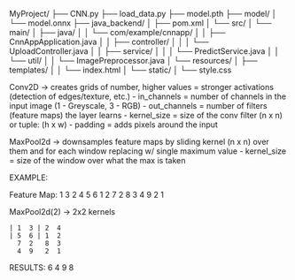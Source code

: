 MyProject/
├── CNN.py
├── load_data.py
├── model.pth
├── model/
│   └── model.onnx
├── java_backend/
│   ├── pom.xml
│   └── src/
│       └── main/
│           ├── java/
│           │   └── com/example/cnnapp/
│           │       ├── CnnAppApplication.java
│           │       ├── controller/
│           │       │   └── UploadController.java
│           │       ├── service/
│           │       │   └── PredictService.java
│           │       └── util/
│           │           └── ImagePreprocessor.java
│           └── resources/
│               ├── templates/
│               │   └── index.html
│               └── static/
│                   └── style.css



Conv2D -> creates grids of number, higher values = stronger activations (detection of edges/texture, etc.)
    - in_channels = number of channels in the input image (1 - Greyscale, 3 - RGB)
    - out_channels = number of filters (feature maps) the layer learns
    - kernel_size = size of the conv filter (n x n) or tuple: (h x w)
    - padding = adds pixels around the input

MaxPool2d -> downsamples feature maps by sliding kernel (n x n) over them and for each window replacing w/ single maximum value
    - kernel_size = size of the window over what the max is taken

EXAMPLE:

Feature Map:
    1  3  2  4
    5  6  1  2
    7  2  8  3
    4  9  2  1

MaxPool2d(2) -> 2x2 kernels 
   
    | 1  3 | 2  4
    | 5  6 | 1  2
      7  2   8  3
      4  9   2  1

RESULTS:
    6  4
    9  8




